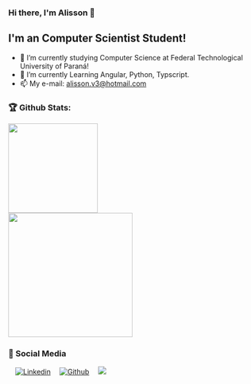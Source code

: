 ### Hi there, I'm Alisson 👋

## I'm an Computer Scientist Student!
- 🔭 I’m currently studying Computer Science at Federal Technological University of Paraná!
- 🌱 I’m currently Learning Angular, Python, Typscript.
- 📫 My e-mail: alisson.v3@hotmail.com

### 🏆 Github Stats:
<a href="https://github.com/als-v">
    <img height="180em" src="https://github-readme-stats-jha-vineet69.vercel.app/api?username=als-v&hide=stars&show_icons=true&theme=dark" />
    <br>
    <img height="250em" src="https://github-readme-stats.vercel.app/api/top-langs/?username=als-v&hide=smalltalk&theme=dark" /> 
</a>

### :busts_in_silhouette: Social Media

  &emsp;[![Linkedin](https://img.shields.io/badge/LinkedIn-0077B5?style=flat&logo=linkedin&logoColor=white)](https://www.linkedin.com/in/als-v/)&emsp;
  [![Github](https://img.shields.io/badge/GitHub-100000?style=flat&logo=github&logoColor=white)](https://github.com/als-v)&emsp;
  ![](https://komarev.com/ghpvc/?username=als-v&color=1c1c1c&style=plastic&label=views)
